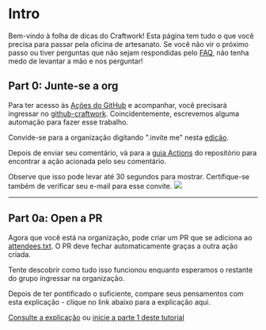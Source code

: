 # Intro
Bem-vindo à folha de dicas do Craftwork! Esta página tem tudo o que você precisa para passar pela oficina de artesanato. Se você não vir o próximo passo ou tiver perguntas que não sejam respondidas pelo [FAQ](workshop/FAQ.md), não tenha medo de levantar a mão e nos perguntar!

## Part 0: Junte-se a org

Para ter acesso às [Ações do GitHub](https://github.com/features/actions) e acompanhar, você precisará ingressar no [github-craftwork](https://github.com/github-craftwork). Coincidentemente, escrevemos alguma automação para fazer esse trabalho.

Convide-se para a organização digitando ".invite me" nesta [edição](https://github.com/github-craftwork/python-brasil/issues/3).

Depois de enviar seu comentário, vá para a [guia Actions](https://github.com/github-craftwork/python-brasil/actions?workflow=Invite+a+contributor) do repositório para encontrar a ação acionada pelo seu comentário.

Observe que isso pode levar até 30 segundos para mostrar. Certifique-se também de verificar seu e-mail para esse convite.
![](https://paper-attachments.dropbox.com/s_CDDCC4EC3C7C8C14E8A73684CA9909721C965A1258B4380D90B28E1A4E030470_1569470503869_Screenshot+2019-09-25+21.01.27.png)

----------

## Part 0a: Open a PR

Agora que você está na organização, pode criar um PR que se adiciona ao [attendees.txt](attendees.txt). O PR deve fechar automaticamente graças a outra ação criada.

Tente descobrir como tudo isso funcionou enquanto esperamos o restante do grupo ingressar na organização.

Depois de ter pontificado o suficiente, compare seus pensamentos com esta explicação - clique no link abaixo para a explicação aqui.

[Consulte a explicação](workshop/pt-br/parte0-explicacao.md) ou [inicie a parte 1 deste tutorial](workshop/pt-br/parte1-hello-world.md)
